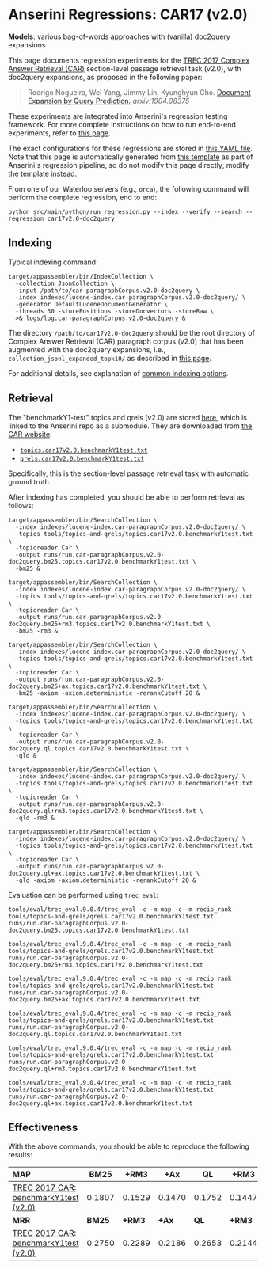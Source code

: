 # Anserini Regressions: CAR17 (v2.0)

**Models**: various bag-of-words approaches with (vanilla) doc2query expansions

This page documents regression experiments for the [TREC 2017 Complex Answer Retrieval (CAR)](http://trec-car.cs.unh.edu/) section-level passage retrieval task (v2.0), with doc2query expansions, as proposed in the following paper:

> Rodrigo Nogueira, Wei Yang, Jimmy Lin, Kyunghyun Cho. [Document Expansion by Query Prediction.](https://arxiv.org/abs/1904.08375) _arxiv:1904.08375_

These experiments are integrated into Anserini's regression testing framework.
For more complete instructions on how to run end-to-end experiments, refer to [this page](experiments-doc2query.md).

The exact configurations for these regressions are stored in [this YAML file](../../src/main/resources/regression/car17v2.0-doc2query.yaml).
Note that this page is automatically generated from [this template](../../src/main/resources/docgen/templates/car17v2.0-doc2query.template) as part of Anserini's regression pipeline, so do not modify this page directly; modify the template instead.

From one of our Waterloo servers (e.g., `orca`), the following command will perform the complete regression, end to end:

```
python src/main/python/run_regression.py --index --verify --search --regression car17v2.0-doc2query
```

## Indexing

Typical indexing command:

```
target/appassembler/bin/IndexCollection \
  -collection JsonCollection \
  -input /path/to/car-paragraphCorpus.v2.0-doc2query \
  -index indexes/lucene-index.car-paragraphCorpus.v2.0-doc2query/ \
  -generator DefaultLuceneDocumentGenerator \
  -threads 30 -storePositions -storeDocvectors -storeRaw \
  >& logs/log.car-paragraphCorpus.v2.0-doc2query &
```

The directory `/path/to/car17v2.0-doc2query` should be the root directory of Complex Answer Retrieval (CAR) paragraph corpus (v2.0) that has been augmented with the doc2query expansions, i.e., `collection_jsonl_expanded_topk10/` as described in [this page](experiments-doc2query.md).

For additional details, see explanation of [common indexing options](common-indexing-options.md).

## Retrieval

The "benchmarkY1-test" topics and qrels (v2.0) are stored [here](https://github.com/castorini/anserini-tools/tree/master/topics-and-qrels), which is linked to the Anserini repo as a submodule.
They are downloaded from [the CAR website](http://trec-car.cs.unh.edu/datareleases/):

+ [`topics.car17v2.0.benchmarkY1test.txt`](https://github.com/castorini/anserini-tools/tree/master/topics-and-qrels/topics.car17v2.0.benchmarkY1test.txt)
+ [`qrels.car17v2.0.benchmarkY1test.txt`](https://github.com/castorini/anserini-tools/tree/master/topics-and-qrels/qrels.car17v2.0.benchmarkY1test.txt)

Specifically, this is the section-level passage retrieval task with automatic ground truth.

After indexing has completed, you should be able to perform retrieval as follows:

```
target/appassembler/bin/SearchCollection \
  -index indexes/lucene-index.car-paragraphCorpus.v2.0-doc2query/ \
  -topics tools/topics-and-qrels/topics.car17v2.0.benchmarkY1test.txt \
  -topicreader Car \
  -output runs/run.car-paragraphCorpus.v2.0-doc2query.bm25.topics.car17v2.0.benchmarkY1test.txt \
  -bm25 &

target/appassembler/bin/SearchCollection \
  -index indexes/lucene-index.car-paragraphCorpus.v2.0-doc2query/ \
  -topics tools/topics-and-qrels/topics.car17v2.0.benchmarkY1test.txt \
  -topicreader Car \
  -output runs/run.car-paragraphCorpus.v2.0-doc2query.bm25+rm3.topics.car17v2.0.benchmarkY1test.txt \
  -bm25 -rm3 &

target/appassembler/bin/SearchCollection \
  -index indexes/lucene-index.car-paragraphCorpus.v2.0-doc2query/ \
  -topics tools/topics-and-qrels/topics.car17v2.0.benchmarkY1test.txt \
  -topicreader Car \
  -output runs/run.car-paragraphCorpus.v2.0-doc2query.bm25+ax.topics.car17v2.0.benchmarkY1test.txt \
  -bm25 -axiom -axiom.deterministic -rerankCutoff 20 &

target/appassembler/bin/SearchCollection \
  -index indexes/lucene-index.car-paragraphCorpus.v2.0-doc2query/ \
  -topics tools/topics-and-qrels/topics.car17v2.0.benchmarkY1test.txt \
  -topicreader Car \
  -output runs/run.car-paragraphCorpus.v2.0-doc2query.ql.topics.car17v2.0.benchmarkY1test.txt \
  -qld &

target/appassembler/bin/SearchCollection \
  -index indexes/lucene-index.car-paragraphCorpus.v2.0-doc2query/ \
  -topics tools/topics-and-qrels/topics.car17v2.0.benchmarkY1test.txt \
  -topicreader Car \
  -output runs/run.car-paragraphCorpus.v2.0-doc2query.ql+rm3.topics.car17v2.0.benchmarkY1test.txt \
  -qld -rm3 &

target/appassembler/bin/SearchCollection \
  -index indexes/lucene-index.car-paragraphCorpus.v2.0-doc2query/ \
  -topics tools/topics-and-qrels/topics.car17v2.0.benchmarkY1test.txt \
  -topicreader Car \
  -output runs/run.car-paragraphCorpus.v2.0-doc2query.ql+ax.topics.car17v2.0.benchmarkY1test.txt \
  -qld -axiom -axiom.deterministic -rerankCutoff 20 &
```

Evaluation can be performed using `trec_eval`:

```
tools/eval/trec_eval.9.0.4/trec_eval -c -m map -c -m recip_rank tools/topics-and-qrels/qrels.car17v2.0.benchmarkY1test.txt runs/run.car-paragraphCorpus.v2.0-doc2query.bm25.topics.car17v2.0.benchmarkY1test.txt

tools/eval/trec_eval.9.0.4/trec_eval -c -m map -c -m recip_rank tools/topics-and-qrels/qrels.car17v2.0.benchmarkY1test.txt runs/run.car-paragraphCorpus.v2.0-doc2query.bm25+rm3.topics.car17v2.0.benchmarkY1test.txt

tools/eval/trec_eval.9.0.4/trec_eval -c -m map -c -m recip_rank tools/topics-and-qrels/qrels.car17v2.0.benchmarkY1test.txt runs/run.car-paragraphCorpus.v2.0-doc2query.bm25+ax.topics.car17v2.0.benchmarkY1test.txt

tools/eval/trec_eval.9.0.4/trec_eval -c -m map -c -m recip_rank tools/topics-and-qrels/qrels.car17v2.0.benchmarkY1test.txt runs/run.car-paragraphCorpus.v2.0-doc2query.ql.topics.car17v2.0.benchmarkY1test.txt

tools/eval/trec_eval.9.0.4/trec_eval -c -m map -c -m recip_rank tools/topics-and-qrels/qrels.car17v2.0.benchmarkY1test.txt runs/run.car-paragraphCorpus.v2.0-doc2query.ql+rm3.topics.car17v2.0.benchmarkY1test.txt

tools/eval/trec_eval.9.0.4/trec_eval -c -m map -c -m recip_rank tools/topics-and-qrels/qrels.car17v2.0.benchmarkY1test.txt runs/run.car-paragraphCorpus.v2.0-doc2query.ql+ax.topics.car17v2.0.benchmarkY1test.txt
```

## Effectiveness

With the above commands, you should be able to reproduce the following results:

| **MAP**                                                                                                      | **BM25**  | **+RM3**  | **+Ax**   | **QL**    | **+RM3**  | **+Ax**   |
|:-------------------------------------------------------------------------------------------------------------|-----------|-----------|-----------|-----------|-----------|-----------|
| [TREC 2017 CAR: benchmarkY1test (v2.0)](https://github.com/castorini/anserini-tools/tree/master/topics-and-qrels/topics.car17v2.0.benchmarkY1test.txt)| 0.1807    | 0.1529    | 0.1470    | 0.1752    | 0.1447    | 0.1339    |
| **MRR**                                                                                                      | **BM25**  | **+RM3**  | **+Ax**   | **QL**    | **+RM3**  | **+Ax**   |
| [TREC 2017 CAR: benchmarkY1test (v2.0)](https://github.com/castorini/anserini-tools/tree/master/topics-and-qrels/topics.car17v2.0.benchmarkY1test.txt)| 0.2750    | 0.2289    | 0.2186    | 0.2653    | 0.2144    | 0.1981    |
